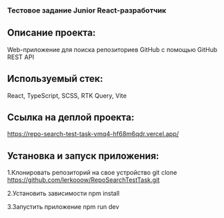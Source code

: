 ### Тестовое задание Junior React-разработчик

## Описание проекта:

Web-приложение для поиска репозиториев GitHub с помощью GitHub REST API

## Используемый стек:

React, TypeScript, SCSS, RTK Query,  Vite

## Ссылка на деплой проекта:

https://repo-search-test-task-vmq4-hf68m6qdr.vercel.app/

## Установка и запуск приложения:

1.Клонировать репозиторий на свое устройство git clone https://github.com/lerkooow/RepoSearchTestTask.git

2.Установить зависимости npm install

3.Запустить приложение npm run dev
